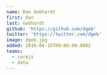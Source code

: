```yaml
---
name: Dan Gebhardt
first: Dan
last: Gebhardt
github: 'https://github.com/dgeb'
twitter: 'https://twitter.com/dgeb'
image: dgeb.jpg
added: 2016-04-15T09:00:00.000Z
teams:
  - corejs
  - data
---
```

